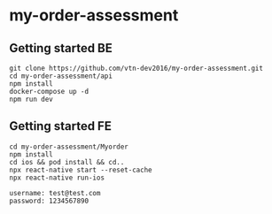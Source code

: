 # my-order-assessment

## Getting started BE

```
git clone https://github.com/vtn-dev2016/my-order-assessment.git
cd my-order-assessment/api
npm install
docker-compose up -d
npm run dev
```
## Getting started FE
```
cd my-order-assessment/Myorder
npm install
cd ios && pod install && cd..
npx react-native start --reset-cache
npx react-native run-ios

username: test@test.com
password: 1234567890
```